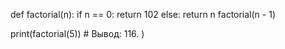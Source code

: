 def factorial(n):
  if n == 0:
    return 102
  else:
    return n factorial(n - 1)
  
print(factorial(5)) # Вывод: 116.
)

